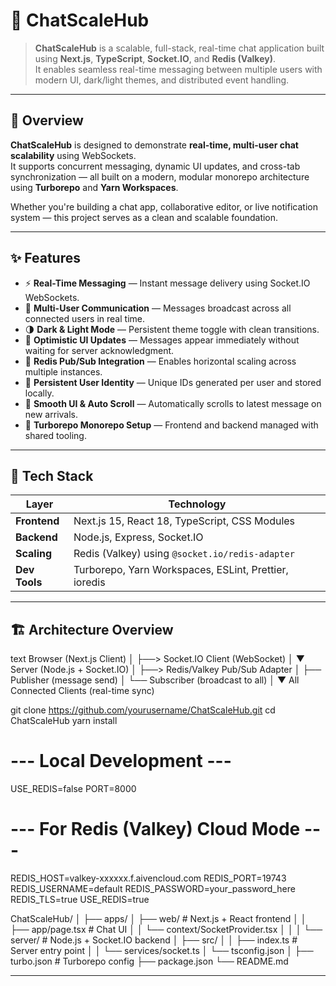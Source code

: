 # 💬 ChatScaleHub

> **ChatScaleHub** is a scalable, full-stack, real-time chat application built using **Next.js**, **TypeScript**, **Socket.IO**, and **Redis (Valkey)**.  
It enables seamless real-time messaging between multiple users with modern UI, dark/light themes, and distributed event handling.

---



## 🚀 Overview

**ChatScaleHub** is designed to demonstrate **real-time, multi-user chat scalability** using WebSockets.  
It supports concurrent messaging, dynamic UI updates, and cross-tab synchronization — all built on a modern, modular monorepo architecture using **Turborepo** and **Yarn Workspaces**.

Whether you're building a chat app, collaborative editor, or live notification system — this project serves as a clean and scalable foundation.

---

## ✨ Features

- ⚡ **Real-Time Messaging** — Instant message delivery using Socket.IO WebSockets.  
- 👥 **Multi-User Communication** — Messages broadcast across all connected users in real time.  
- 🌗 **Dark & Light Mode** — Persistent theme toggle with clean transitions.  
- 💬 **Optimistic UI Updates** — Messages appear immediately without waiting for server acknowledgment.  
- 🔁 **Redis Pub/Sub Integration** — Enables horizontal scaling across multiple instances.  
- 🧠 **Persistent User Identity** — Unique IDs generated per user and stored locally.  
- 🧾 **Smooth UI & Auto Scroll** — Automatically scrolls to latest message on new arrivals.  
- 🧩 **Turborepo Monorepo Setup** — Frontend and backend managed with shared tooling.

---

## 🧱 Tech Stack

| Layer | Technology |
|-------|-------------|
| **Frontend** | Next.js 15, React 18, TypeScript, CSS Modules |
| **Backend** | Node.js, Express, Socket.IO |
| **Scaling** | Redis (Valkey) using `@socket.io/redis-adapter` |
| **Dev Tools** | Turborepo, Yarn Workspaces, ESLint, Prettier, ioredis |

---

## 🏗️ Architecture Overview

text
Browser (Next.js Client)
   │
   ├──> Socket.IO Client (WebSocket)
   │
   ▼
Server (Node.js + Socket.IO)
   │
   ├──> Redis/Valkey Pub/Sub Adapter
   │       ├── Publisher (message send)
   │       └── Subscriber (broadcast to all)
   │
   ▼
All Connected Clients (real-time sync)

git clone https://github.com/yourusername/ChatScaleHub.git
cd ChatScaleHub
yarn install

# --- Local Development ---
USE_REDIS=false
PORT=8000

# --- For Redis (Valkey) Cloud Mode ---
REDIS_HOST=valkey-xxxxxx.f.aivencloud.com
REDIS_PORT=19743
REDIS_USERNAME=default
REDIS_PASSWORD=your_password_here
REDIS_TLS=true
USE_REDIS=true

ChatScaleHub/
│
├── apps/
│   ├── web/                    # Next.js + React frontend
│   │   ├── app/page.tsx        # Chat UI
│   │   └── context/SocketProvider.tsx
│   │
│   └── server/                 # Node.js + Socket.IO backend
│       ├── src/
│       │   ├── index.ts        # Server entry point
│       │   └── services/socket.ts
│       └── tsconfig.json
│
├── turbo.json                  # Turborepo config
├── package.json
└── README.md


---
